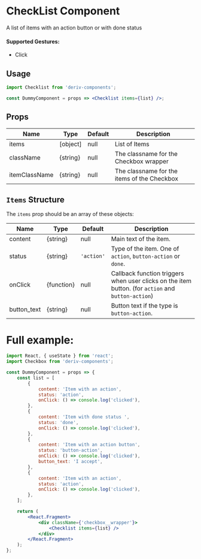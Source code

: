 # CheckList Component

A list of items with an action button or with done status

#### Supported Gestures:

- Click

## Usage

```jsx
import Checklist from 'deriv-components';

const DummyComponent = props => <Checklist items={list} />;
```

## Props

| Name          | Type     | Default | Description                                 |
| ------------- | -------- | ------- | ------------------------------------------- |
| items         | [object] | null    | List of Items                               |
| className     | {string} | null    | The classname for the Checkbox wrapper      |
| itemClassName | {string} | null    | The classname for the items of the Checkbox |

## `Items` Structure

The `items` prop should be an array of these objects:

| Name        | Type       | Default    | Description                                                                                        |
| ----------- | ---------- | ---------- | -------------------------------------------------------------------------------------------------- |
| content     | {string}   | null       | Main text of the item.                                                                             |
| status      | {string}   | `'action'` | Type of the item. One of `action`, `button-action` or `done`.                                      |
| onClick     | {function} | null       | Callback function triggers when user clicks on the item button. (for `action` and `button-action`) |
| button_text | {string}   | null       | Button text if the type is `button-action`.                                                        |

# Full example:

```jsx
import React, { useState } from 'react';
import Checkbox from 'deriv-components';

const DummyComponent = props => {
    const list = [
        {
            content: 'Item with an action',
            status: 'action',
            onClick: () => console.log('clicked'),
        },
        {
            content: 'Item with done status ',
            status: 'done',
            onClick: () => console.log('clicked'),
        },
        {
            content: 'Item with an action button',
            status: 'button-action',
            onClick: () => console.log('clicked'),
            button_text: 'I accept',
        },
        {
            content: 'Item with an action',
            status: 'action',
            onClick: () => console.log('clicked'),
        },
    ];

    return (
        <React.Fragment>
            <div className={'checkbox__wrapper'}>
                <Checklist items={list} />
            </div>
        </React.Fragment>
    );
};
```
